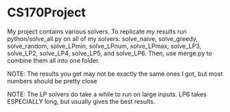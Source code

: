 # CS170Project

My project contains various solvers. To replicate my results run python/solve_all.py on all of my solvers: solve_naive, solve_greedy, solve_random, solve_LPmin, solve_LPnum, solve_LPmax, solve_LP3, solve_LP2, solve_LP4, solve_LP5, and solve_LP6. Then, use merge.py to combine them all into one folder.

NOTE: The results you get may not be exactly the same ones I got, but most numbers should be pretty close

NOTE: The LP solvers do take a while to run on large inputs. LP6 takes ESPECIALLY long, but usually gives the best results.
